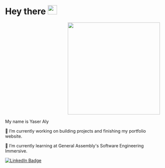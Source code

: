 <h1>
  Hey there
  <img src="https://media.giphy.com/media/hvRJCLFzcasrR4ia7z/giphy.gif" width="30px"/>
</h1>
<div id="header" align="right">
  <img src="https://media4.giphy.com/media/xT9IgzoKnwFNmISR8I/giphy.gif" width="300"/> 
</div>
  <p> My name is Yaser Aly</p>
  <p> 🔭 I’m currently working on building projects and finishing my portfolio website.</p>
  <p> 🌱 I’m currently learning at General Assembly's Software Engineering Immersive. </p>


<div id="badges">
  <a href="https://www.linkedin.com/in/yaser-aly-366bb1235/">
    <img src="https://img.shields.io/badge/LinkedIn-blue?style=for-the-badge&logo=linkedin&logoColor=white" alt="LinkedIn Badge"/>
  </a>
</div>


<!--
**yasermaly/yasermaly** is a ✨ _special_ ✨ repository because its `README.md` (this file) appears on your GitHub profile.

Here are some ideas to get you started:

- 👯 I’m looking to collaborate on ...
- 🤔 I’m looking for help with ...
- 💬 Ask me about ...
- 📫 How to reach me: ...
- 😄 Pronouns: ...
- ⚡ Fun fact: ...
-->
